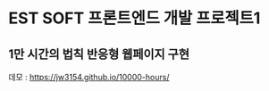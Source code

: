 ﻿# EST SOFT 프론트엔드 개발 프로젝트1

## 1만 시간의 법칙 반응형 웹페이지 구현




데모 : https://jw3154.github.io/10000-hours/

